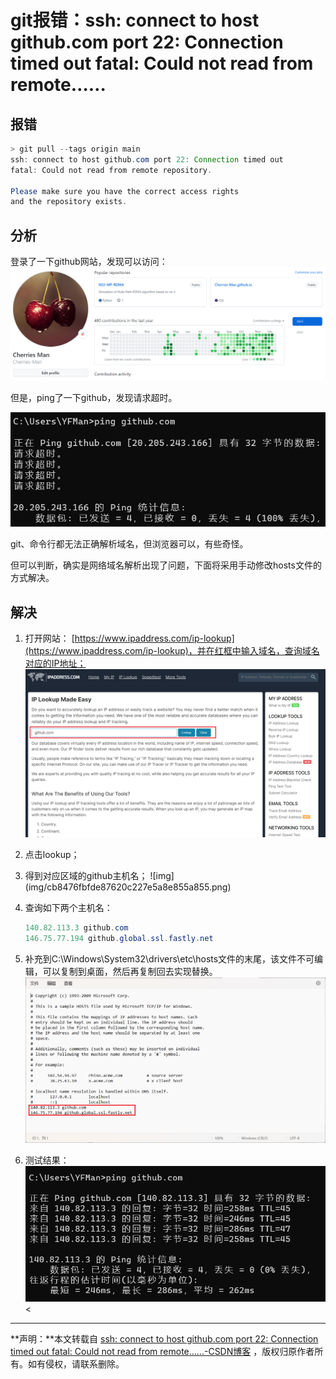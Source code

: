 # git报错：ssh: connect to host github.com port 22: Connection timed out fatal: Could not read from remote……



## 报错

```java
> git pull --tags origin main
ssh: connect to host github.com port 22: Connection timed out
fatal: Could not read from remote repository.

Please make sure you have the correct access rights
and the repository exists.
```

## 分析


登录了一下github网站，发现可以访问： ![img](img/eb80c702d6069f22fb2da7e874a2ee73.png)

但是，ping了一下github，发现请求超时。


![img](img/c4bf03256695d4975d8fe0347bc763a5.png)

git、命令行都无法正确解析域名，但浏览器可以，有些奇怪。

但可以判断，确实是网络域名解析出现了问题，下面将采用手动修改hosts文件的方式解决。

## 解决

1. 打开网站： [https://www.ipaddress.com/ip-lookup](https://www.ipaddress.com/ip-lookup)，并在红框中输入域名，查询域名对应的IP地址； ![img](img/47065aab5326124ce456abcf58b8cb4c.png) 

2. 点击lookup； 
    <li>得到对应区域的github主机名； ![img](img/cb8476fbfde87620c227e5a8e855a855.png)</li> 

3. 查询如下两个主机名：

   ```java
   140.82.113.3 github.com
   146.75.77.194 github.global.ssl.fastly.net
   ```

4. 补充到C:\Windows\System32\drivers\etc\hosts文件的末尾，该文件不可编辑，可以复制到桌面，然后再复制回去实现替换。 ![img](img/e811807553f2c366729716eed2b48e13.png) 
5. 测试结果：    ![img](img/9979a076368ea8c759462b76f55c6e7e.png)<



***

 **声明：**本文转载自 [ssh: connect to host github.com port 22: Connection timed out fatal: Could not read from remote……-CSDN博客](https://blog.csdn.net/myf_666/article/details/135161840) ，版权归原作者所有。如有侵权，请联系删除。 





